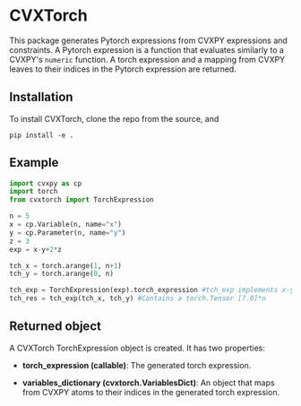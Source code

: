 # CVXTorch

This package generates Pytorch expressions from CVXPY expressions and constraints.
A Pytorch expression is a function that evaluates similarly to a CVXPY's ``numeric`` function.
A torch expression and a mapping from CVXPY leaves to their indices in the Pytorch expression
are returned.

## Installation
To install CVXTorch, clone the repo from the source, and
```
pip install -e .
```

## Example

```python
import cvxpy as cp
import torch
from cvxtorch import TorchExpression

n = 5
x = cp.Variable(n, name="x")
y = cp.Parameter(n, name="y")
z = 3
exp = x-y+2*z

tch_x = torch.arange(1, n+1)
tch_y = torch.arange(0, n)

tch_exp = TorchExpression(exp).torch_expression #tch_exp implements x-y+2*z, where x and y are torch.Tensor.
tch_res = tch_exp(tch_x, tch_y) #Contains a torch.Tensor [7.0]*n
```

## Returned object

A CVXTorch TorchExpression object is created. It has two properties:
* **torch_expression (callable)**: The generated torch expression.
  
* **variables_dictionary (cvxtorch.VariablesDict)**:
      An object that maps from CVXPY atoms to their indices in the generated torch expression.

